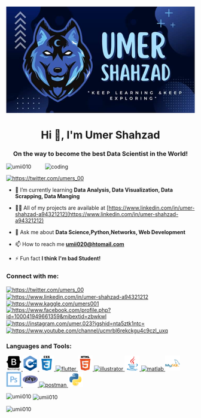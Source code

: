 ![logo](https://github.com/Umii010/Umii010/blob/main/WhatsApp%20Image%202023-01-25%20at%209.57.49%20AM.jpeg)
<h1 align="center">Hi 👋, I'm Umer Shahzad</h1>
<h3 align="center">On the way to become the best Data Scientist in the World!</h3>
<img align="right" alt="coding" width="400" src="https://media2.giphy.com/media/lP8xu5t2DLGG045H8F/giphy.gif?cid=6c09b952da947dc88d26a07ea636461d7c5b26e0c1ebf602&rid=giphy.gif&ct=s">
<p align="left"> <img src="https://komarev.com/ghpvc/?username=umii010&label=Profile%20views&color=0e75b6&style=flat" alt="umii010" /> </p>

<p align="left"> <a href="https://twitter.com/https://twitter.com/umers_00" target="blank"><img src="https://img.shields.io/twitter/follow/https://twitter.com/umers_00?logo=twitter&style=for-the-badge" alt="https://twitter.com/umers_00" /></a> </p>

- 🌱 I’m currently learning **Data Analysis, Data Visualization, Data Scrapping, Data Manging**

- 👨‍💻 All of my projects are available at [https://www.linkedin.com/in/umer-shahzad-a94321212](https://www.linkedin.com/in/umer-shahzad-a94321212)

- 💬 Ask me about **Data Science,Python,Networks, Web Development**

- 📫 How to reach me **umii020@htomail.com**

- ⚡ Fun fact **I think I'm bad Student!**

<h3 align="left">Connect with me:</h3>
<p align="left">
<a href="https://twitter.com/https://twitter.com/umers_00" target="blank"><img align="center" src="https://raw.githubusercontent.com/rahuldkjain/github-profile-readme-generator/master/src/images/icons/Social/twitter.svg" alt="https://twitter.com/umers_00" height="30" width="40" /></a>
<a href="https://linkedin.com/in/https://www.linkedin.com/in/umer-shahzad-a94321212" target="blank"><img align="center" src="https://raw.githubusercontent.com/rahuldkjain/github-profile-readme-generator/master/src/images/icons/Social/linked-in-alt.svg" alt="https://www.linkedin.com/in/umer-shahzad-a94321212" height="30" width="40" /></a>
<a href="https://kaggle.com/https://www.kaggle.com/umers001" target="blank"><img align="center" src="https://raw.githubusercontent.com/rahuldkjain/github-profile-readme-generator/master/src/images/icons/Social/kaggle.svg" alt="https://www.kaggle.com/umers001" height="30" width="40" /></a>
<a href="https://fb.com/https://www.facebook.com/profile.php?id=100041949661359&mibextid=zbwkwl" target="blank"><img align="center" src="https://raw.githubusercontent.com/rahuldkjain/github-profile-readme-generator/master/src/images/icons/Social/facebook.svg" alt="https://www.facebook.com/profile.php?id=100041949661359&mibextid=zbwkwl" height="30" width="40" /></a>
<a href="https://instagram.com/https://instagram.com/umer.023?igshid=nta5ztk1ntc=" target="blank"><img align="center" src="https://raw.githubusercontent.com/rahuldkjain/github-profile-readme-generator/master/src/images/icons/Social/instagram.svg" alt="https://instagram.com/umer.023?igshid=nta5ztk1ntc=" height="30" width="40" /></a>
<a href="https://www.youtube.com/c/https://www.youtube.com/channel/ucmrbl6rekckgu4c9czl_uxq" target="blank"><img align="center" src="https://raw.githubusercontent.com/rahuldkjain/github-profile-readme-generator/master/src/images/icons/Social/youtube.svg" alt="https://www.youtube.com/channel/ucmrbl6rekckgu4c9czl_uxq" height="30" width="40" /></a>
</p>

<h3 align="left">Languages and Tools:</h3>
<p align="left"> <a href="https://getbootstrap.com" target="_blank" rel="noreferrer"> <img src="https://raw.githubusercontent.com/devicons/devicon/master/icons/bootstrap/bootstrap-plain-wordmark.svg" alt="bootstrap" width="40" height="40"/> </a> <a href="https://www.w3schools.com/cpp/" target="_blank" rel="noreferrer"> <img src="https://raw.githubusercontent.com/devicons/devicon/master/icons/cplusplus/cplusplus-original.svg" alt="cplusplus" width="40" height="40"/> </a> <a href="https://www.w3schools.com/css/" target="_blank" rel="noreferrer"> <img src="https://raw.githubusercontent.com/devicons/devicon/master/icons/css3/css3-original-wordmark.svg" alt="css3" width="40" height="40"/> </a> <a href="https://flutter.dev" target="_blank" rel="noreferrer"> <img src="https://www.vectorlogo.zone/logos/flutterio/flutterio-icon.svg" alt="flutter" width="40" height="40"/> </a> <a href="https://www.w3.org/html/" target="_blank" rel="noreferrer"> <img src="https://raw.githubusercontent.com/devicons/devicon/master/icons/html5/html5-original-wordmark.svg" alt="html5" width="40" height="40"/> </a> <a href="https://www.adobe.com/in/products/illustrator.html" target="_blank" rel="noreferrer"> <img src="https://www.vectorlogo.zone/logos/adobe_illustrator/adobe_illustrator-icon.svg" alt="illustrator" width="40" height="40"/> </a> <a href="https://www.java.com" target="_blank" rel="noreferrer"> <img src="https://raw.githubusercontent.com/devicons/devicon/master/icons/java/java-original.svg" alt="java" width="40" height="40"/> </a> <a href="https://www.mathworks.com/" target="_blank" rel="noreferrer"> <img src="https://upload.wikimedia.org/wikipedia/commons/2/21/Matlab_Logo.png" alt="matlab" width="40" height="40"/> </a> <a href="https://www.mysql.com/" target="_blank" rel="noreferrer"> <img src="https://raw.githubusercontent.com/devicons/devicon/master/icons/mysql/mysql-original-wordmark.svg" alt="mysql" width="40" height="40"/> </a> <a href="https://www.photoshop.com/en" target="_blank" rel="noreferrer"> <img src="https://raw.githubusercontent.com/devicons/devicon/master/icons/photoshop/photoshop-line.svg" alt="photoshop" width="40" height="40"/> </a> <a href="https://www.php.net" target="_blank" rel="noreferrer"> <img src="https://raw.githubusercontent.com/devicons/devicon/master/icons/php/php-original.svg" alt="php" width="40" height="40"/> </a> <a href="https://postman.com" target="_blank" rel="noreferrer"> <img src="https://www.vectorlogo.zone/logos/getpostman/getpostman-icon.svg" alt="postman" width="40" height="40"/> </a> <a href="https://www.python.org" target="_blank" rel="noreferrer"> <img src="https://raw.githubusercontent.com/devicons/devicon/master/icons/python/python-original.svg" alt="python" width="40" height="40"/> </a> </p>

<p><img align="left" src="https://github-readme-stats.vercel.app/api/top-langs?username=umii010&show_icons=true&locale=en&layout=compact" alt="umii010" /></p>

<p>&nbsp;<img align="center" src="https://github-readme-stats.vercel.app/api?username=umii010&show_icons=true&locale=en" alt="umii010" /></p>

<p><img align="center" src="https://github-readme-streak-stats.herokuapp.com/?user=umii010&" alt="umii010" /></p>


